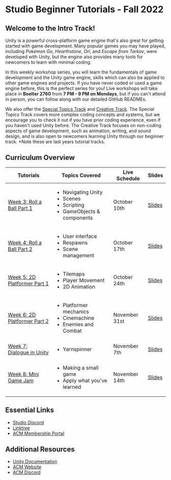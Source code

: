 # Studio Beginner Tutorials - Fall 2022
## Welcome to the Intro Track!
Unity is a powerful cross-platform game engine that's also great for getting started with game development. Many popular games you may have played, including *Pokémon Go*, *Hearthstone*, *Ori*, and *Escape from Tarkov*, were developed with Unity, but the engine also provides many tools for newcomers to learn with minimal coding.

In this weekly workshop series, you will learn the fundamentals of game development and the Unity game engine, skills which can also be applied to other game engines and projects. If you have never coded or used a game engine before, this is the perfect series for you! Live workshops will take place in **Boelter 2760** from **7 PM - 9 PM on Mondays**, but if you can't attend in person, you can follow along with our detailed GitHub READMEs.

We also offer the [Special Topics Track](https://github.com/uclaacm/studio-advanced-tutorials-f21) and [Creative Track](https://github.com/uclaacm/studio-creative-tutorials-f21). The Special Topics Track covers more complex coding concepts and systems, but we encourage you to check it out if you have prior coding experience, even if you haven't used Unity before. The Creative Track focuses on non-coding aspects of game development, such as animation, writing, and sound design, and is also open to newcomers learning Unity through our beginner track. *Note these are last years tutorial tracks.

## Curriculum Overview
| Tutorials | Topics Covered | Live Schedule | Slides |
|-----------|----------------|---------------|--------|
| [Week 3: Roll a Ball Part 1](./Roll%20A%20Ball%20-%20Part%20I) | <ul> <li>Navigating Unity</li> <li>Scenes</li> <li>Scripting</li> <li>GameObjects & components</li> </ul> | October 10th | [Slides](https://docs.google.com/presentation/d/1e-JKN4uXpfnkBJeLQNw1DbF4L7mNLuZV49Xxdulj_bI/edit?usp=sharing) |
| [Week 4: Roll a Ball Part 2](./Roll%20a%20Ball%20-%20Part%20II) | <ul> <li>User interface</li> <li>Respawns</li> <li>Scene management</li> </ul> | October 17th | [Slides](https://tinyurl.com/Roll-a-Ball-pt2-slideshow) |
| [Week 5: 2D Platformer Part 1]() | <ul> <li>Tilemaps</li> <li>Player Movement</li> <li>2D Animation</li> </ul> | October 24th | [Slides]() |
| [Week 6: 2D Platformer Part 2]() | <ul> <li>Platformer mechanics</li> <li>Cinemachine</li> <li>Enemies and Combat</li> </ul> | November 31st | [Slides]() |
| [Week 7: Dialogue in Unity]() | <ul> <li>Yarnspinner</li> </ul> | November 7th | [Slides]() |
| [Week 8: Mini Game Jam]() | <ul> <li>Making a small game</li> <li>Apply what you've learned</li>  </ul> | November 14th | [Slides]() |

## Essential Links
- [Studio Discord](https://discord.com/invite/bBk2Mcw)
- [Linktree](https://linktr.ee/acmstudio)
- [ACM Membership Portal](https://members.uclaacm.com/)

## Additional Resources
- [Unity Documentation](https://docs.unity3d.com/Manual/index.html)
- [ACM Website](https://www.uclaacm.com/)
- [ACM Discord](https://discord.com/invite/eWmzKsY)
